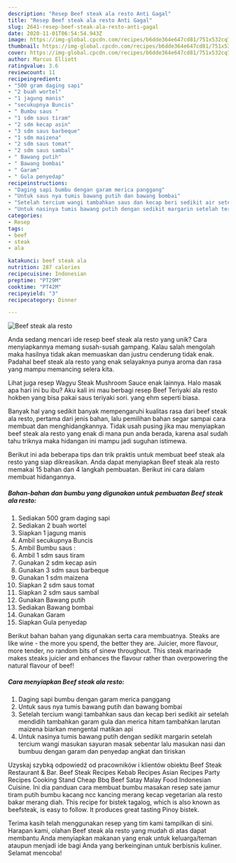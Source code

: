 ```yaml
---
description: "Resep Beef steak ala resto Anti Gagal"
title: "Resep Beef steak ala resto Anti Gagal"
slug: 2641-resep-beef-steak-ala-resto-anti-gagal
date: 2020-11-01T06:54:54.943Z
image: https://img-global.cpcdn.com/recipes/b6dde364e647cd81/751x532cq70/beef-steak-ala-resto-foto-resep-utama.jpg
thumbnail: https://img-global.cpcdn.com/recipes/b6dde364e647cd81/751x532cq70/beef-steak-ala-resto-foto-resep-utama.jpg
cover: https://img-global.cpcdn.com/recipes/b6dde364e647cd81/751x532cq70/beef-steak-ala-resto-foto-resep-utama.jpg
author: Marcus Elliott
ratingvalue: 3.6
reviewcount: 11
recipeingredient:
- "500 gram daging sapi"
- "2 buah wortel"
- "1 jagung manis"
- "secukupnya Buncis"
- " Bumbu saus "
- "1 sdm saus tiram"
- "2 sdm kecap asin"
- "3 sdm saus barbeque"
- "1 sdm maizena"
- "2 sdm saus tomat"
- "2 sdm saus sambal"
- " Bawang putih"
- " Bawang bombai"
- " Garam"
- " Gula penyedap"
recipeinstructions:
- "Daging sapi bumbu dengan garam merica panggang"
- "Untuk saus nya tumis bawang putih dan bawang bombai"
- "Setelah tercium wangi tambahkan saus dan kecap beri sedikit air setelah mendidih tambahkan garam gula dan merica hitam tambahkan larutan maizena biarkan mengental matikan api"
- "Untuk nasinya tumis bawang putih dengan sedikit margarin setelah tercium wangi masukan sayuran masak sebentar lalu masukan nasi dan bumbuu dengan garam dan penyedap angkat dan tiriskan"
categories:
- Resep
tags:
- beef
- steak
- ala

katakunci: beef steak ala 
nutrition: 287 calories
recipecuisine: Indonesian
preptime: "PT29M"
cooktime: "PT42M"
recipeyield: "3"
recipecategory: Dinner

---
```



![Beef steak ala resto](https://img-global.cpcdn.com/recipes/b6dde364e647cd81/751x532cq70/beef-steak-ala-resto-foto-resep-utama.jpg)

Anda sedang mencari ide resep beef steak ala resto yang unik? Cara menyiapkannya memang susah-susah gampang. Kalau salah mengolah maka hasilnya tidak akan memuaskan dan justru cenderung tidak enak. Padahal beef steak ala resto yang enak selayaknya punya aroma dan rasa yang mampu memancing selera kita.

Lihat juga resep Wagyu Steak Mushroom Sauce enak lainnya. Halo masak apa hari ini bu ibu? Aku kali ini mau berbagi resep Beef Teriyaki ala resto hokben yang bisa pakai saus teriyaki sori. yang ehm seperti biasa.

Banyak hal yang sedikit banyak mempengaruhi kualitas rasa dari beef steak ala resto, pertama dari jenis bahan, lalu pemilihan bahan segar sampai cara membuat dan menghidangkannya. Tidak usah pusing jika mau menyiapkan beef steak ala resto yang enak di mana pun anda berada, karena asal sudah tahu triknya maka hidangan ini mampu jadi suguhan istimewa.


Berikut ini ada beberapa tips dan trik praktis untuk membuat beef steak ala resto yang siap dikreasikan. Anda dapat menyiapkan Beef steak ala resto memakai 15 bahan dan 4 langkah pembuatan. Berikut ini cara dalam membuat hidangannya.

<!--inarticleads1-->

##### Bahan-bahan dan bumbu yang digunakan untuk pembuatan Beef steak ala resto:

1. Sediakan 500 gram daging sapi
1. Sediakan 2 buah wortel
1. Siapkan 1 jagung manis
1. Ambil secukupnya Buncis
1. Ambil  Bumbu saus :
1. Ambil 1 sdm saus tiram
1. Gunakan 2 sdm kecap asin
1. Gunakan 3 sdm saus barbeque
1. Gunakan 1 sdm maizena
1. Siapkan 2 sdm saus tomat
1. Siapkan 2 sdm saus sambal
1. Gunakan  Bawang putih
1. Sediakan  Bawang bombai
1. Gunakan  Garam
1. Siapkan  Gula penyedap


Berikut bahan bahan yang digunakan serta cara membuatnya. Steaks are like wine - the more you spend, the better they are. Juicier, more flavour, more tender, no random bits of sinew throughout. This steak marinade makes steaks juicier and enhances the flavour rather than overpowering the natural flavour of beef! 

<!--inarticleads2-->

##### Cara menyiapkan Beef steak ala resto:

1. Daging sapi bumbu dengan garam merica panggang
1. Untuk saus nya tumis bawang putih dan bawang bombai
1. Setelah tercium wangi tambahkan saus dan kecap beri sedikit air setelah mendidih tambahkan garam gula dan merica hitam tambahkan larutan maizena biarkan mengental matikan api
1. Untuk nasinya tumis bawang putih dengan sedikit margarin setelah tercium wangi masukan sayuran masak sebentar lalu masukan nasi dan bumbuu dengan garam dan penyedap angkat dan tiriskan


Uzyskaj szybką odpowiedź od pracowników i klientów obiektu Beef Steak Restaurant &amp; Bar. Beef Steak Recipes Kebab Recipes Asian Recipes Party Recipes Cooking Stand Cheap Bbq Beef Satay Malay Food Indonesian Cuisine. Ini dia panduan cara membuat bumbu masakan resep sate jamur tiram putih bumbu kacang ncc kancing merang kecap vegetarian ala resto bakar merang diah. This recipe for bistek tagalog, which is also known as beefsteak, is easy to follow. It produces great tasting Pinoy bistek. 

Terima kasih telah menggunakan resep yang tim kami tampilkan di sini. Harapan kami, olahan Beef steak ala resto yang mudah di atas dapat membantu Anda menyiapkan makanan yang enak untuk keluarga/teman ataupun menjadi ide bagi Anda yang berkeinginan untuk berbisnis kuliner. Selamat mencoba!
